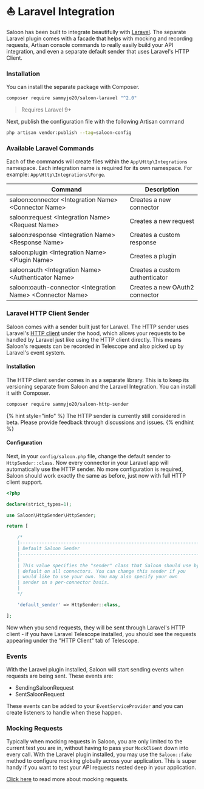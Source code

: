 # ⛵ Laravel Integration

Saloon has been built to integrate beautifully with [Laravel](https://laravel.com). The separate Laravel plugin comes with a facade that helps with mocking and recording requests, Artisan console commands to really easily build your API integration, and even a separate default sender that uses Laravel's HTTP Client.

### Installation

You can install the separate package with Composer.

```bash
composer require sammyjo20/saloon-laravel "^2.0"
```

> Requires Laravel 9+

Next, publish the configuration file with the following Artisan command

```bash
php artisan vendor:publish --tag=saloon-config
```

### Available Laravel Commands

Each of the commands will create files within the `App\Http\Integrations` namespace. Each integration name is required for its own namespace. For example: `App\Http\Integrations\Forge`.&#x20;

| Command                                                        | Description                    |
| -------------------------------------------------------------- | ------------------------------ |
| saloon:connector \<Integration Name> \<Connector Name>         | Creates a new connector        |
| saloon:request \<Integration Name> \<Request Name>             | Creates a new request          |
| saloon:response \<Integration Name> \<Response Name>           | Creates a custom response      |
| saloon:plugin \<Integration Name> \<Plugin Name>               | Creates a plugin               |
| saloon:auth \<Integration Name> \<Authenticator Name> | Creates a custom authenticator |
| saloon:oauth-connector \<Integration Name> \<Connector Name>   | Creates a new OAuth2 connector |

### Laravel HTTP Client Sender

Saloon comes with a sender built just for Laravel. The HTTP sender uses Laravel's [HTTP client](https://laravel.com/docs/9.x/http-client#main-content) under the hood, which allows your requests to be handled by Laravel just like using the HTTP client directly. This means Saloon's requests can be recorded in Telescope and also picked up by Laravel's event system.

#### Installation

The HTTP client sender comes in as a separate library. This is to keep its versioning separate from Saloon and the Laravel Integration. You can install it with Composer.

```bash
composer require sammyjo20/saloon-http-sender
```

{% hint style="info" %}
The HTTP sender is currently still considered in beta. Please provide feedback through discussions and issues.
{% endhint %}

#### Configuration

Next, in your `config/saloon.php` file, change the default sender to `HttpSender::class`. Now every connector in your Laravel app will automatically use the HTTP sender. No more configuration is required, Saloon should work exactly the same as before, just now with full HTTP client support.

```php
<?php

declare(strict_types=1);

use Saloon\HttpSender\HttpSender;

return [

    /*
    |--------------------------------------------------------------------------
    | Default Saloon Sender
    |--------------------------------------------------------------------------
    |
    | This value specifies the "sender" class that Saloon should use by
    | default on all connectors. You can change this sender if you
    | would like to use your own. You may also specify your own
    | sender on a per-connector basis.
    |
    */

    'default_sender' => HttpSender::class,

];
```

Now when you send requests, they will be sent through Laravel's HTTP client - if you have Laravel Telescope installed, you should see the requests appearing under the "HTTP Client" tab of Telescope. &#x20;

### Events

With the Laravel plugin installed, Saloon will start sending events when requests are being sent. These events are:

* SendingSaloonRequest
* SentSaloonRequest

These events can be added to your `EventServiceProvider` and you can create listeners to handle when these happen.

### Mocking Requests

Typically when mocking requests in Saloon, you are only limited to the current test you are in, without having to pass your `MockClient` down into every call. With the Laravel plugin installed, you may use the `Saloon::fake` method to configure mocking globally across your application. This is super handy if you want to test your API requests nested deep in your application.

[Click here](../digging-deepeer/faking-mock-responses/manual-fake-responses.md) to read more about mocking requests.

